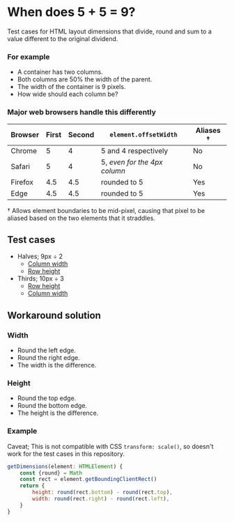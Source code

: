 # When does 5 + 5 = 9?

Test cases for HTML layout dimensions that divide, round and sum to a value different to the original dividend.

### For example

- A container has two columns.
- Both columns are 50% the width of the parent.
- The width of the container is 9 pixels.
- How wide should each column be?

### Major web browsers handle this differently

Browser | First | Second | `element.offsetWidth` | Aliases †
------- | ----- | ------ | --------------------- | -------
Chrome | 5 | 4 | 5 and 4 respectively | No
Safari | 5 | 4 | 5, _even for the 4px column_ | No
Firefox | 4.5 | 4.5 | rounded to 5 | Yes
Edge | 4.5 | 4.5 | rounded to 5 | Yes
 
† Allows element boundaries to be mid-pixel, causing that pixel to be aliased based on the two elements that it straddles.

## Test cases

- Halves; 9px ÷ 2
    - [Column width](https://bevanr.github.io/5-and-5-is-9/width.html)
    - [Row height](https://bevanr.github.io/5-and-5-is-9/height.html)
- Thirds; 10px ÷ 3
    - [Row height](https://bevanr.github.io/5-and-5-is-9/thirds/height.html)
    - [Column width](https://bevanr.github.io/5-and-5-is-9/thirds/width.html)

## Workaround solution

### Width

- Round the left edge.
- Round the right edge.
- The width is the difference.

### Height

- Round the top edge.
- Round the bottom edge.
- The height is the difference.

### Example

Caveat; This is not compatible with CSS `transform: scale()`, so doesn't work for the test cases in this repository.

```javascript
getDimensions(element: HTMLElement) {
    const {round} = Math
    const rect = element.getBoundingClientRect()
    return {
        height: round(rect.bottom) - round(rect.top),
        width: round(rect.right) - round(rect.left),
    }
}
```

